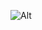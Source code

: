 ![Alt](https://repobeats.axiom.co/api/embed/cdc8fc39d50771a4ed3a70b1b4d1145f7927ace2.svg "Repobeats analytics image")

<!---
CaraHub/CaraHub is a ✨ special ✨ repository because its `README.md` (this file) appears on your GitHub profile.
You can click the Preview link to take a look at your changes.
--->
